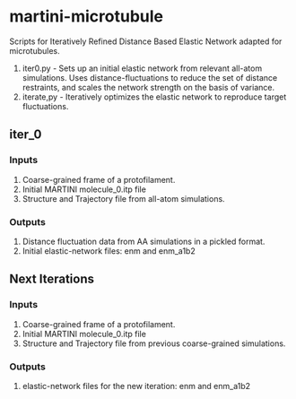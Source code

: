 # martini-microtubule
Scripts for Iteratively Refined Distance Based Elastic Network adapted for microtubules.
1. iter0.py - Sets up an initial elastic network from relevant all-atom simulations. Uses distance-fluctuations to reduce the set of distance restraints, and scales the network strength on the basis of variance.
2. iterate,py - Iteratively optimizes the elastic network to reproduce target fluctuations.

## iter_0

### Inputs 
1. Coarse-grained frame of a protofilament.
2. Initial MARTINI molecule_0.itp file
3. Structure and Trajectory file from all-atom simulations.

### Outputs 
1. Distance fluctuation data from AA simulations in a pickled format.
2. Initial elastic-network files: enm and enm_a1b2

## Next Iterations

### Inputs 
1. Coarse-grained frame of a protofilament.
2. Initial MARTINI molecule_0.itp file
3. Structure and Trajectory file from previous coarse-grained simulations.

### Outputs 
1. elastic-network files for the new iteration: enm and enm_a1b2

